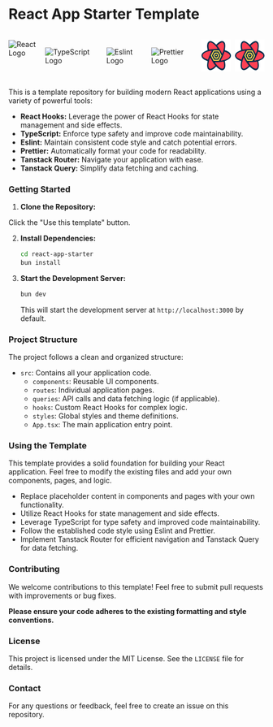 #  React App Starter Template

<div style="display: flex; align-items: center; gap: 8px;">
  <img 
    src="https://upload.wikimedia.org/wikipedia/commons/a/a7/React-icon.svg" 
    alt="React Logo"
    width="64"
    height="64"
  />

  <img 
    src="https://upload.wikimedia.org/wikipedia/commons/4/4c/Typescript_logo_2020.svg" 
    alt="TypeScript Logo"
    width="64"
    height="64"
  />

  <img 
    src="https://eslint.org/icon-512.png" 
    alt="Eslint Logo"
    width="64"
    height="64"
  />

  <img 
    src="https://prettier.io/icon.png" 
    alt="Prettier Logo"
    width="64"
    height="64"
  />

  <img 
    src="https://raw.githubusercontent.com/TanStack/query/main/media/emblem-light.svg" 
    alt="Tanstack Query Logo"
    width="64"
    height="64"
  />

  <img 
    src="https://raw.githubusercontent.com/TanStack/query/main/media/emblem-light.svg" 
    alt="Tanstack Router Logo"
    width="64"
    height="64"
  />
</div>

This is a template repository for building modern React applications using a variety of powerful tools:

* **React Hooks:** Leverage the power of React Hooks for state management and side effects.
* **TypeScript:** Enforce type safety and improve code maintainability.
* **Eslint:** Maintain consistent code style and catch potential errors.
* **Prettier:** Automatically format your code for readability.
* **Tanstack Router:** Navigate your application with ease.
* **Tanstack Query:** Simplify data fetching and caching.

### Getting Started

1. **Clone the Repository:**

  Click the "Use this template" button.

2. **Install Dependencies:**

   ```bash
   cd react-app-starter
   bun install
   ```

3. **Start the Development Server:**

   ```bash
   bun dev
   ```

   This will start the development server at `http://localhost:3000` by default.

### Project Structure

The project follows a clean and organized structure:

* `src`: Contains all your application code.
  * `components`: Reusable UI components.
  * `routes`: Individual application pages.
  * `queries`: API calls and data fetching logic (if applicable).
  * `hooks`: Custom React Hooks for complex logic.
  * `styles`: Global styles and theme definitions.
  * `App.tsx`: The main application entry point.

### Using the Template

This template provides a solid foundation for building your React application. Feel free to modify the existing files and add your own components, pages, and logic. 

* Replace placeholder content in components and pages with your own functionality.
* Utilize React Hooks for state management and side effects.
* Leverage TypeScript for type safety and improved code maintainability.
* Follow the established code style using Eslint and Prettier.
* Implement Tanstack Router for efficient navigation and Tanstack Query for data fetching.

### Contributing

We welcome contributions to this template! Feel free to submit pull requests with improvements or bug fixes.

**Please ensure your code adheres to the existing formatting and style conventions.**

### License

This project is licensed under the MIT License. See the `LICENSE` file for details.

### Contact

For any questions or feedback, feel free to create an issue on this repository.
